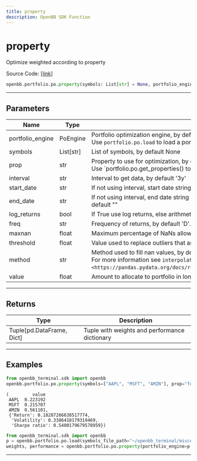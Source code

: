 ```yaml
---
title: property
description: OpenBB SDK Function
---
```


# property

Optimize weighted according to property

Source Code: [[link](https://github.com/OpenBB-finance/OpenBBTerminal/tree/main/openbb_terminal/portfolio/portfolio_optimization/po_model.py#L2279)]

```python
openbb.portfolio.po.property(symbols: List[str] = None, portfolio_engine: portfolio_optimization.po_engine.PoEngine = None, prop: str = "marketCap", kwargs: Any)
```

---

## Parameters

| Name | Type | Description | Default | Optional |
| ---- | ---- | ----------- | ------- | -------- |
| portfolio_engine | PoEngine | Portfolio optimization engine, by default None<br/>Use `portfolio.po.load` to load a portfolio engine | None | True |
| symbols | List[str] | List of symbols, by default None | None | True |
| prop | str | Property to use for optimization, by default 'marketCap'<br/>Use `portfolio.po.get_properties() to get a list of available properties | marketCap | True |
| interval | str | Interval to get data, by default '3y' | None | True |
| start_date | str | If not using interval, start date string (YYYY-MM-DD), by default "" | None | True |
| end_date | str | If not using interval, end date string (YYYY-MM-DD). If empty use last weekday, by default "" | None | True |
| log_returns | bool | If True use log returns, else arithmetic returns, by default False | None | True |
| freq | str | Frequency of returns, by default 'D'. Options: 'D' for daily, 'W' for weekly, 'M' for monthly | None | True |
| maxnan | float | Maximum percentage of NaNs allowed in the data, by default 0.05 | None | True |
| threshold | float | Value used to replace outliers that are higher than threshold, by default 0.0 | None | True |
| method | str | Method used to fill nan values, by default 'time'<br/>For more information see `interpolate <https://pandas.pydata.org/docs/reference/api/pandas.DataFrame.interpolate.html>`__. | None | True |
| value | float | Amount to allocate to portfolio in long positions, by default 1.0 | None | True |


---

## Returns

| Type | Description |
| ---- | ----------- |
| Tuple[pd.DataFrame, Dict] | Tuple with weights and performance dictionary |
---

## Examples

```python
from openbb_terminal.sdk import openbb
openbb.portfolio.po.property(symbols=["AAPL", "MSFT", "AMZN"], prop="forwardPE")
```

```
(         value
 AAPL  0.223192
 MSFT  0.215707
 AMZN  0.561101,
 {'Return': 0.18287266638517774,
  'Volatility': 0.3386418179319469,
  'Sharpe ratio': 0.5400179679578959})
```
```python
from openbb_terminal.sdk import openbb
p = openbb.portfolio.po.load(symbols_file_path="~/openbb_terminal/miscellaneous/portfolio_examples/allocation/60_40_Portfolio.xlsx")
weights, performance = openbb.portfolio.po.property(portfolio_engine=p, prop="forwardPE")
```

---


